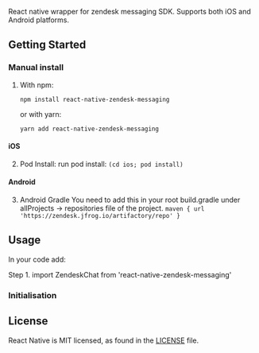 React native wrapper for zendesk messaging SDK. Supports both iOS and Android platforms.

## Getting Started

### Manual install

1. With npm:

    `npm install react-native-zendesk-messaging`

    or with yarn:

    `yarn add react-native-zendesk-messaging`

#### iOS

2. Pod Install:
   run pod install: `(cd ios; pod install)`

#### Android

3. Android Gradle
   You need to add this in your root build.gradle under allProjects -> repositories file of the project.
   `maven { url 'https://zendesk.jfrog.io/artifactory/repo' }`

## Usage

In your code add:

Step 1. import ZendeskChat from 'react-native-zendesk-messaging'

### Initialisation

## License

React Native is MIT licensed, as found in the [LICENSE](https://github.com/dropless/react-native-zendesk-messaging.git/LICENSE) file.

